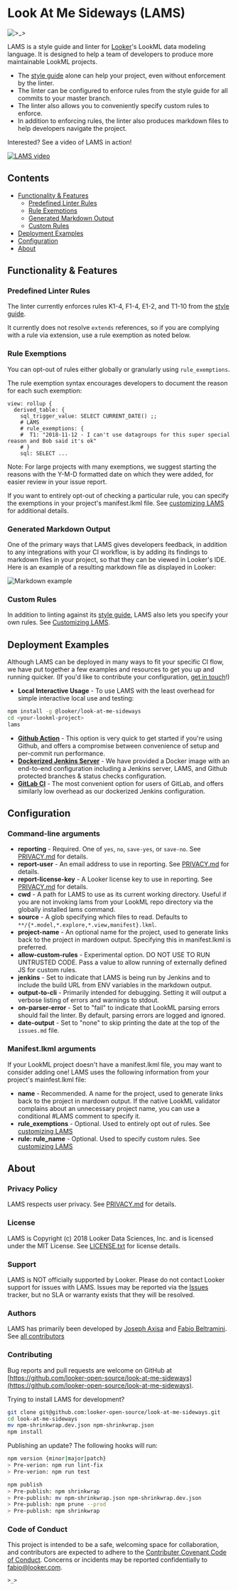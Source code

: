 # Look At Me Sideways (LAMS)

![>_>](docs/img/logo.png)

LAMS is a style guide and linter for [Looker](https://looker.com/)'s LookML data modeling language. It is designed to help a team of developers to produce more maintainable LookML projects.

- The [style guide](https://looker-open-source.github.io/look-at-me-sideways/rules.html) alone can help your project, even without enforcement by the linter.
- The linter can be configured to enforce rules from the style guide for all commits to your master branch.
- The linter also allows you to conveniently specify custom rules to enforce.
- In addition to enforcing rules, the linter also produces markdown files to help developers navigate the project.

Interested? See a video of LAMS in action!

[![LAMS video](docs/img/video-cover.png)](https://drive.google.com/file/d/1SYZxcbMs-NbT1iaThbz_CNjDXKhn3Wrt/view)

## Contents

- [Functionality & Features](#functionality--features)
	- [Predefined Linter Rules](#predefined-linter-rules)
	- [Rule Exemptions](#rule-exemptions)
	- [Generated Markdown Output](#generated-markdown-output)
	- [Custom Rules](#custom-rules)
- [Deployment Examples](#deployment-examples)
- [Configuration](#configuration)
- [About](#about)

## Functionality & Features

### Predefined Linter Rules

The linter currently enforces rules K1-4, F1-4, E1-2, and T1-10 from the [style guide](https://looker-open-source.github.io/look-at-me-sideways/rules.html).

It currently does not resolve `extends` references, so if you are complying with a rule via extension, use a rule exemption as noted below.

### Rule Exemptions

You can opt-out of rules either globally or granularly using `rule_exemptions`.

The rule exemption syntax encourages developers to document the reason for each such exemption:

```lkml
view: rollup {
  derived_table: {
    sql_trigger_value: SELECT CURRENT_DATE() ;;
    # LAMS
    # rule_exemptions: {
    #  T1: "2018-11-12 - I can't use datagroups for this super special reason and Bob said it's ok"
    # }
    sql: SELECT ...
```

Note: For large projects with many exemptions, we suggest starting the reasons with the Y-M-D formatted date on which they were added, for easier review in your issue report.

If you want to entirely opt-out of checking a particular rule, you can specify the exemptions in your project's manifest.lkml file. See [customizing LAMS](https://looker-open-source.github.io/look-at-me-sideways/customizing-lams) for additional details.

### Generated Markdown Output

One of the primary ways that LAMS gives developers feedback, in addition to any integrations with your CI workflow, is by adding its findings to markdown files in your project, so that they can be viewed in Looker's IDE. Here is an example of a resulting markdown file as displayed in Looker:

![Markdown example](docs/img/markdown-example.gif)

### Custom Rules

In addition to linting against its [style guide](https://looker-open-source.github.io/look-at-me-sideways/rules.html), LAMS also lets you specify your own rules. See [Customizing LAMS](https://looker-open-source.github.io/look-at-me-sideways/customizing-lams).

## Deployment Examples

Although LAMS can be deployed in many ways to fit your specific CI flow, we have put together a few examples and resources to get you up and running quicker. (If you'd like to contribute your configuration, [get in touch](https://github.com/looker-open-source/look-at-me-sideways/issues/new)!)

- **Local Interactive Usage** - To use LAMS with the least overhead for simple interactive local use and testing:

```bash
npm install -g @looker/look-at-me-sideways
cd <your-lookml-project>
lams
```

- **[Github Action](https://looker-open-source.github.io/look-at-me-sideways/github-action)** - This option is very quick to get started if you're using Github, and offers a compromise between convenience of setup and per-commit run performance.
- **[Dockerized Jenkins Server](https://github.com/looker-open-source/look-at-me-sideways/blob/master/docker/README.md)** - We have provided a Docker image with an end-to-end configuration including a Jenkins server, LAMS, and Github protected branches & status checks configuration. 
- **[GitLab CI](https://looker-open-source.github.io/look-at-me-sideways/gitlab-ci)** - The most convenient option for users of GitLab, and offers similarly low overhead as our dockerized Jenkins configuration.


## Configuration

### Command-line arguments

- **reporting** - Required. One of `yes`, `no`, `save-yes`, or `save-no`. See [PRIVACY.md](https://github.com/looker-open-source/look-at-me-sideways/blob/master/PRIVACY.md) for details.
- **report-user** - An email address to use in reporting. See [PRIVACY.md](https://github.com/looker-open-source/look-at-me-sideways/blob/master/PRIVACY.md) for details.
- **report-license-key** - A Looker license key to use in reporting. See [PRIVACY.md](https://github.com/looker-open-source/look-at-me-sideways/blob/master/PRIVACY.md) for details.
- **cwd** - A path for LAMS to use as its current working directory. Useful if you are not invoking lams from your LookML repo directory via the globally installed lams command.
- **source** - A glob specifying which files to read. Defaults to `**/{*.model,*.explore,*.view,manifest}.lkml`.
- **project-name** - An optional name for the project, used to generate links back to the project in mardown output. Specifying this in manifest.lkml is preferred.
- **allow-custom-rules** - Experimental option. DO NOT USE TO RUN UNTRUSTED CODE. Pass a value to allow running of externally defined JS for custom rules.
- **jenkins** - Set to indicate that LAMS is being run by Jenkins and to include the build URL from ENV variables in the markdown output.
- **output-to-cli** - Primarily intended for debugging. Setting it will output a verbose listing of errors and warnings to stdout.
- **on-parser-error** - Set to "fail" to indicate that LookML parsing errors should fail the linter. By default, parsing errors are logged and ignored.
- **date-output** - Set to "none" to skip printing the date at the top of the `issues.md` file.

### Manifest.lkml arguments

If your LookML project doesn't have a manifest.lkml file, you may want to consider adding one! LAMS uses the following information from your project's mainfest.lkml file:

- **name** - Recommended. A name for the project, used to generate links back to the project in mardown output. If the native LookML validator complains about an unnecessary project name, you can use a conditional #LAMS comment to specify it.
- **rule_exemptions** - Optional. Used to entirely opt out of rules.  See [customizing LAMS](https://looker-open-source.github.io/look-at-me-sideways/customizing-lams)
- **rule: rule_name** - Optional. Used to specify custom rules.  See [customizing LAMS](https://looker-open-source.github.io/look-at-me-sideways/customizing-lams)

## About

### Privacy Policy

LAMS respects user privacy. See [PRIVACY.md](https://github.com/looker-open-source/look-at-me-sideways/blob/master/PRIVACY.md) for details.

### License

LAMS is Copyright (c) 2018 Looker Data Sciences, Inc. and is licensed under the MIT License. See [LICENSE.txt](https://github.com/looker-open-source/look-at-me-sideways/blob/master/LICENSE.txt) for license details.

### Support

LAMS is NOT officially supported by Looker. Please do not contact Looker support for issues with LAMS. Issues may be reported via the [Issues](https://github.com/looker-open-source/look-at-me-sideways/issues) tracker, but no SLA or warranty exists that they will be resolved.

### Authors

LAMS has primarily been developed by [Joseph Axisa](https://github.com/josephaxisa) and [Fabio Beltramini](https://github.com/looker-open-source). See [all contributors](https://github.com/looker-open-source/look-at-me-sideways/graphs/contributors)

### Contributing

Bug reports and pull requests are welcome on GitHub at [https://github.com/looker-open-source/look-at-me-sideways](https://github.com/looker-open-source/look-at-me-sideways).

Trying to install LAMS for development?

```bash
git clone git@github.com:looker-open-source/look-at-me-sideways.git
cd look-at-me-sideways
mv npm-shrinkwrap.dev.json npm-shrinkwrap.json 
npm install
```

Publishing an update? The following hooks will run:

```bash
npm version {minor|major|patch}
> Pre-verion: npm run lint-fix
> Pre-verion: npm run test

npm publish
> Pre-publish: npm shrinkwrap
> Pre-publish: mv npm-shrinkwrap.json npm-shrinkwrap.dev.json
> Pre-publish: npm prune --prod
> Pre-publish: npm shrinkwrap
```

### Code of Conduct

This project is intended to be a safe, welcoming space for collaboration, and contributors are expected to adhere to the
[Contributer Covenant Code of Conduct](https://www.contributor-covenant.org/version/1/4/code-of-conduct). Concerns or
incidents may be reported confidentially to fabio@looker.com.

`>_>`
